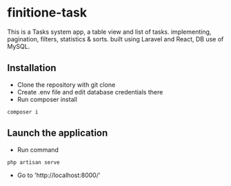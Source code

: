# finitione-task

This is a Tasks system app, a table view and list of tasks.
implementing, pagination, filters, statistics & sorts.
built using Laravel and React, DB use of MySQL.

## Installation

* Clone the repository with git clone
* Create .env file and edit database credentials there
* Run composer install
```console
composer i
```
## Launch the application

* Run command
```console
php artisan serve
```
* Go to 'http://localhost:8000/'
